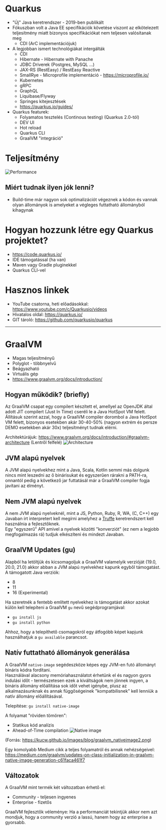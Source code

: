 # Quarkus
- "Új" Java keretrendszer - 2019-ben publikált
- Fókuszban volt a Java EE specifikációk követése viszont az elkötelezett teljesítmény miatt bizonyos specifikációkat nem teljesen valósítanak meg
  - CDI (ArC implementációjuk) 
- A legjobban ismert technológiákat intergálták
  - CDI
  - Hibernate - Hibernate with Panache
  - JDBC Driverek (Postgres, MySQL ...)
  - JAX-RS (RestEasy) / RestEasy Reactive
  - SmallRye - Microprofile implementáció - https://microprofile.io/
  - Kubernetes
  - gRPC
  - GraphQL
  - Liquibase/Flyway
  - Springes kitejesztések
  - https://quarkus.io/guides/
- Quarkus featurek:
  - Folyamatos tesztelés (Continous testing) (Quarkus 2.0-tól)
  - DEV UI
  - Hot reload
  - Quarkus CLI
  - GraalVM "integráció"

# Teljesítmény
![Performance](https://quarkus.io/assets/images/quarkus_metrics_graphic_bootmem_wide.png)

## Miért tudnak ilyen jók lenni?
- Build-time már nagyon sok optimalizációt végeznek a kódon és vannak olyan állományok is amelyeket a végleges futtatható állományból kihagynak


# Hogyan hozzunk létre egy Quarkus projektet?
- https://code.quarkus.io/
- IDE támogatással (ha van)
- Maven vagy Gradle pluginekkel
- Quarkus CLI-vel

# Hasznos linkek
- YouTube csatorna, heti előadásokkal: https://www.youtube.com/c/Quarkusio/videos
- Hivatalos oldal: https://quarkus.io/
- GIT tároló: https://github.com/quarkusio/quarkus

---------

# GraalVM
- Magas teljesítményű
- Polyglot - többnyelvű
- Beágyazható
- Virtuális gép
- https://www.graalvm.org/docs/introduction/

## Hogyan működik? (briefly)
Az GraalVM csapat egy compilert készített el, amellyel az OpenJDK által adott JIT compilert (Just In Time) cseréli le a Java HotSpot VM felett.  
Állításuk szerint azzal, hogy a GraalVM compiler dorombol a Java HotSpot VM felett, bizonyos esetekben akár 30-40-50% (nagyon extrém és persze DEMO esetekben akár 30x) teljesítményt tudnak elérni.

Architektúrájuk: https://www.graalvm.org/docs/introduction/#graalvm-architecture
(Lentről felfelé)
![Architecture](https://www.graalvm.org/docs/img/graalvm_architecture_community.png)

## JVM alapú nyelvek
A JVM alapú nyelvekhez mint a Java, Scala, Kotlin semmi más dolgunk nincs mint leszedni az ő binárisukat és egyszerűen rárakni a PATH-ra, onnantól pedig a következő jar futtatásál már a GraalVM compiler fogja javítani az élményt.

## Nem JVM alapú nyelvek
A nem JVM alapú nyelveknél, mint a JS, Python, Ruby, R, WA, (C, C++) egy Javaban írt interpretert kell megírni amelyhez a [Truffe](https://www.graalvm.org/graalvm-as-a-platform/language-implementation-framework/) keretrendszert kell használnia a fejlesztőknek.  
Egy "egyszerű" API amivel a nyelvek közötti "konverziót" (ez nem a legjobb megfogalmazás rá) tudjuk elkészíteni és mindezt Javaban.

## GraalVM Updates (gu)
Alapból ha letöltjük és kicsomagoljuk a GraalVM valamelyik verzióját (19.0, 20.0, 21.0) akkor abban a JVM alapú nyelvekhez kapunk egyből támogatást.  
A támogatott Java verziók:
- 8
- 11
- 16 (Experimental)

Ha szeretnék a fentebb említett nyelvekhez is támogatást akkor azokat külön kell telepíteni a GraalVM `gu` nevű segédprogramjával:
- `gu install js`
- `gu install python`

Ahhoz, hogy a telepíthető csomagokról egy átfogóbb képet kapjunk használhatjuk a `gu available` parancsot.

## Natív futtatható állományok generálása
A GraalVM `native-image` segédeszköze képes egy JVM-en futó állományt bináris kódra fordítani.  
Használával alacsony memóriahasználatot érhetünk el és nagyon gyors indulási időt - természetesen ezek a kiváltságok nem jönnek ingyen, a bináris állomány előállítása sok időt vehet igénybe, plusz az alkalmazásunknak és annak függőségeinek "kompatbilisnek" kell lenniük a natív állomány előállításával.

Telepítése: `gu install native-image`

A folyamat "röviden tömören":
- Statikus kód analízis
- Ahead-of-Time compilation
  ![Native image](https://kucw.github.io/images/blog/graalvm_nativeimage2.png)

(Forrás: https://kucw.github.io/images/blog/graalvm_nativeimage2.png)

Egy komolyabb Medium cikk a teljes folyamatról és annak nehézségeivel: https://medium.com/graalvm/updates-on-class-initialization-in-graalvm-native-image-generation-c61faca461f7

## Változatok
A GraalVM mint termék két változatban érhető el:
- Community - teljesen ingyenes
- Enterprise - fizetős

GraalVM fejlesztők véleménye: Ha a performanciát tekintjük akkor nem azt mondjuk, hogy a community verzió a lassú, hanem hogy az enterprise a gyorsabb.
